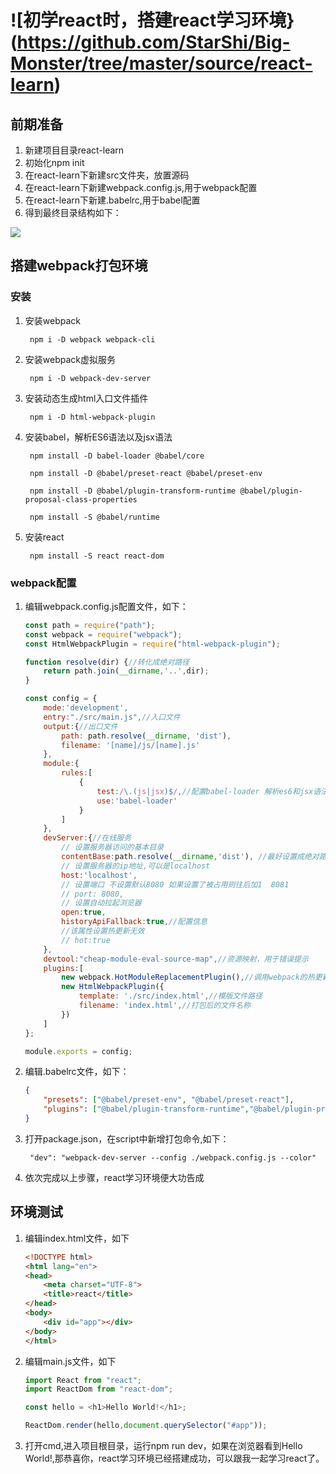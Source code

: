 # ![初学react时，搭建react学习环境}(https://github.com/StarShi/Big-Monster/tree/master/source/react-learn)

## 前期准备
1. 新建项目目录react-learn
2. 初始化npm init 
3. 在react-learn下新建src文件夹，放置源码
4. 在react-learn下新建webpack.config.js,用于webpack配置
5. 在react-learn下新建.babelrc,用于babel配置
6. 得到最终目录结构如下：

![](https://i.imgur.com/AE4GhF3.png)

## 搭建webpack打包环境
### 安装 
1. 安装webpack

        npm i -D webpack webpack-cli 

2. 安装webpack虚拟服务

        npm i -D webpack-dev-server
     
3. 安装动态生成html入口文件插件
    
        npm i -D html-webpack-plugin
        
4. 安装babel，解析ES6语法以及jsx语法

    	npm install -D babel-loader @babel/core 
    	
    	npm install -D @babel/preset-react @babel/preset-env 

        npm install -D @babel/plugin-transform-runtime @babel/plugin-proposal-class-properties
    
    	npm install -S @babel/runtime 
    	
5. 安装react

    	npm install -S react react-dom 
    	
### webpack配置

1. 编辑webpack.config.js配置文件，如下：

    ```javascript
    const path = require("path");
    const webpack = require("webpack");
    const HtmlWebpackPlugin = require("html-webpack-plugin");
    
    function resolve(dir) {//转化成绝对路径
        return path.join(__dirname,'..',dir);
    }
    
    const config = {
        mode:'development',
        entry:"./src/main.js",//入口文件
        output:{//出口文件
            path: path.resolve(__dirname, 'dist'),
            filename: '[name]/js/[name].js'
        },
        module:{
            rules:[
                {
                    test:/\.(js|jsx)$/,//配置babel-loader 解析es6和jsx语法
                    use:'babel-loader'
                }
            ]
        },
        devServer:{//在线服务
            // 设置服务器访问的基本目录
            contentBase:path.resolve(__dirname,'dist'), //最好设置成绝对路径
            // 设置服务器的ip地址,可以是localhost
            host:'localhost',
            // 设置端口 不设置默认8080 如果设置了被占用则往后加1  8081
            // port: 8080,
            // 设置自动拉起浏览器
            open:true,
            historyApiFallback:true,//配置信息
            //该属性设置热更新无效
            // hot:true
        },
        devtool:"cheap-module-eval-source-map",//资源映射，用于错误提示
        plugins:[
            new webpack.HotModuleReplacementPlugin(),//调用webpack的热更新插件
            new HtmlWebpackPlugin({
                template: './src/index.html',//模版文件路径
                filename: 'index.html',//打包后的文件名称
            })
        ]
    };
    
    module.exports = config;

    ```
2. 编辑.babelrc文件，如下：
    ```json
    {
        "presets": ["@babel/preset-env", "@babel/preset-react"],
        "plugins": ["@babel/plugin-transform-runtime","@babel/plugin-proposal-class-properties"]
    }
    ```

3. 打开package.json，在script中新增打包命令,如下：

        "dev": "webpack-dev-server --config ./webpack.config.js --color"
        
4. 依次完成以上步骤，react学习环境便大功告成

## 环境测试

1. 编辑index.html文件，如下

    ```html
    <!DOCTYPE html>
    <html lang="en">
    <head>
        <meta charset="UTF-8">
        <title>react</title>
    </head>
    <body>
        <div id="app"></div>
    </body>
    </html>
    ```

2. 编辑main.js文件，如下

    ```javascript
    import React from "react";
    import ReactDom from "react-dom";
    
    const hello = <h1>Hello World!</h1>;
    
    ReactDom.render(hello,document.querySelector("#app"));
    ```
    
3. 打开cmd,进入项目根目录，运行npm run dev，如果在浏览器看到Hello World!,那恭喜你，react学习环境已经搭建成功，可以跟我一起学习react了。




